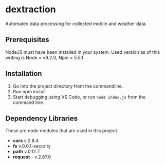 # dextraction
Automated data processing for collected mobile and weather data.

## Prerequisites
NodeJS must have been installed in your system. Used version as of this writing is Node = v9.2.0, Npm = 5.5.1.

## Installation
1. Go into the project directory from the commandline.
2. Run npm install
3. Start debugging using VS Code, or run `node index.js` from the command line.

## Dependency Libraries
These are node modules that are used in this project.

- **cors** v.2.8.4
- **fs** v.0.0.1-security
- **path** v.0.12.7
- **request** - v.2.87.0